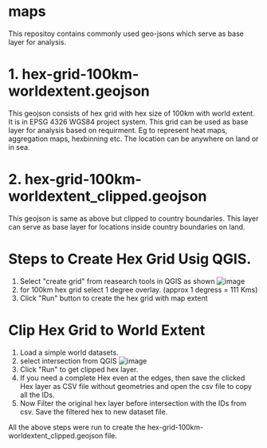 # maps
This repositoy contains commonly used geo-jsons which serve as base layer for analysis.

# 1. hex-grid-100km-worldextent.geojson
This geojson consists of hex grid with hex size of 100km with world extent. It is in EPSG 4326 WGS84 project system. This grid can be used as base layer for analysis based on requirment. Eg to represent heat maps, aggregation maps, hexbinning etc. The location can be anywhere on land or in sea.

# 2. hex-grid-100km-worldextent_clipped.geojson
This geojson is same as above but clipped to country boundaries. This layer can serve as base layer for locations inside country boundaries on land.


# Steps to Create Hex Grid Usig QGIS.
1. Select "create grid" from reasearch tools in QGIS as shown
![image](https://user-images.githubusercontent.com/52455330/163946174-45a4e220-f249-4577-8690-78efddef685a.png)
2. for 100km hex grid select 1 degree overlay. (approx 1 degress = 111 Kms)
3. Click "Run" button to create the hex grid with map extent

# Clip Hex Grid to World Extent
1. Load a simple world datasets.
2. select intersection from QGIS
![image](https://user-images.githubusercontent.com/52455330/163947493-0adc6abf-d2a4-4807-9592-fbcea8b25ceb.png)
3. Click "Run" to get clipped hex layer.
4. If you need a complete Hex even at the edges, then save the clicked Hex layer as CSV file without geometries and open the csv file to copy all the IDs.
5. Now Filter the original hex layer before intersection with the IDs from csv. Save the filtered hex to new dataset file.

All the above steps were run to create the hex-grid-100km-worldextent_clipped.geojson file.
